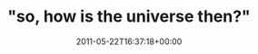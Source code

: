 ---
retweeted: false
source: <a href="http://twitter.com/download/iphone" rel="nofollow">Twitter for iPhone</a>
entities:
  hashtags: []
  symbols: []
  user_mentions: []
  urls: []
display_text_range:
- '0'
- '126'
favorite_count: '1'
id_str: '72340268250181633'
truncated: false
retweet_count: '1'
id: '72340268250181633'
created_at: Sun May 22 16:37:18 +0000 2011
favorited: false
full_text: '"so, how is the universe then?" "imagine a great bubble with tiny little
  bubbles on the surface" "ok" "it''s nothing like that"'
lang: en
tags:
- pesos:twitter
date: '2011-05-22T16:37:18+00:00'
src: https://twitter.com/bascht/status/72340268250181633
original_url: https://twitter.com/bascht/status/72340268250181633
type: twitter_tweet
text: '"so, how is the universe then?" "imagine a great bubble with tiny little bubbles
  on the surface" "ok" "it''s nothing like that"'
title: '"so, how is the universe then?"'

---